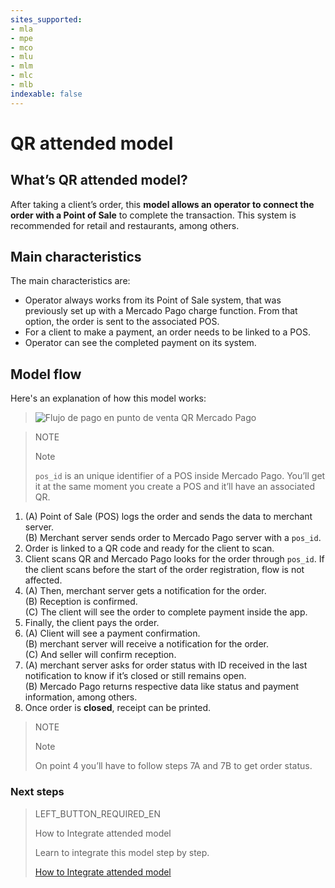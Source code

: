 ```yaml
---
sites_supported:
- mla
- mpe
- mco
- mlu
- mlm
- mlc
- mlb
indexable: false
---
```


# QR attended model

## What’s QR attended model?

After taking a client’s order, this **model allows an operator to connect the order with a Point of Sale** to complete the transaction.
This system is recommended for retail and restaurants, among others.

## Main characteristics

The main characteristics are:

- Operator always works from its Point of Sale system, that was previously set up with a Mercado Pago charge function. From that option, the order is sent to the associated POS.
- For a client to make a payment, an order needs to be linked to a POS.
- Operator can see the completed payment on its system.


## Model flow

Here's an explanation of how this model works:

>![Flujo de pago en punto de venta QR Mercado Pago](/images/qr-user-flow.en.png)

<span></span>
> NOTE
>
> Note
>
> `pos_id`  is an unique identifier of a POS inside Mercado Pago. You’ll get it at the same moment you create a POS and it’ll have an associated QR.

1. (A) Point of Sale (POS) logs the order and sends the data to merchant server.<br/>
(B) Merchant server sends order to Mercado Pago server with a `pos_id`. 
2. Order is linked to a QR code and ready for the client to scan. 
3. Client scans QR and Mercado Pago looks for the order through `pos_id`. If the client scans before the start of the order registration, flow is not affected.
4. (A) Then, merchant server gets a notification for the order. <br/>
(B) Reception is confirmed.<br/>
(C) The client will see the order to complete payment inside the app. <br/>
5. Finally, the client pays the order. 
6. (A) Client will see a payment confirmation. <br/>
(B) merchant server will receive a notification for the order. <br/>
(C) And seller will confirm reception.
7. (A) merchant server asks for order status with ID received in the last notification to know if it’s closed or still remains open.<br/>
(B) Mercado Pago returns respective data like status and payment information, among others. 
8. Once order is **closed**, receipt can be printed.


> NOTE
> 
> Note
> 
> On point 4 you’ll have to follow steps 7A and 7B to get order status.

### Next steps


> LEFT_BUTTON_REQUIRED_EN
>
> How to Integrate attended model
>
> Learn to integrate this model step by step.
>
> [How to Integrate attended model](https://www.mercadopago.com.ar/developers/en/guides/qr-code/qr-attended-part-b/)
